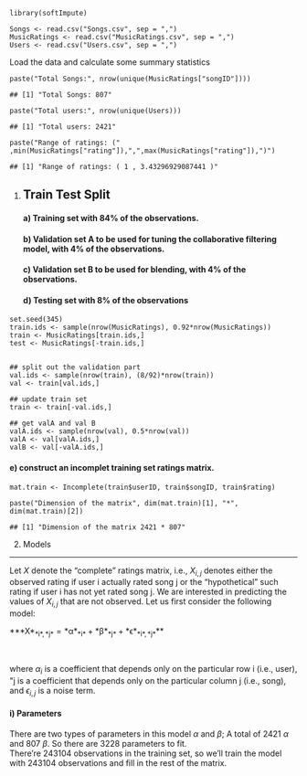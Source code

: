     library(softImpute)

    Songs <- read.csv("Songs.csv", sep = ",")
    MusicRatings <- read.csv("MusicRatings.csv", sep = ",")
    Users <- read.csv("Users.csv", sep = ",")

Load the data and calculate some summary statistics

    paste("Total Songs:", nrow(unique(MusicRatings["songID"])))

    ## [1] "Total Songs: 807"

    paste("Total users:", nrow(unique(Users)))

    ## [1] "Total users: 2421"

    paste("Range of ratings: (" ,min(MusicRatings["rating"]),",",max(MusicRatings["rating"]),")")

    ## [1] "Range of ratings: ( 1 , 3.43296929087441 )"

1.  Train Test Split
    ----------------

    #### a) Training set with 84% of the observations.<br/>

    #### b) Validation set A to be used for tuning the collaborative filtering model, with 4% of the observations.<br/>

    #### c) Validation set B to be used for blending, with 4% of the observations.

    #### d) Testing set with 8% of the observations

<!-- -->

    set.seed(345)
    train.ids <- sample(nrow(MusicRatings), 0.92*nrow(MusicRatings))
    train <- MusicRatings[train.ids,]
    test <- MusicRatings[-train.ids,]


    ## split out the validation part
    val.ids <- sample(nrow(train), (8/92)*nrow(train))
    val <- train[val.ids,]

    ## update train set
    train <- train[-val.ids,]

    ## get valA and val B
    valA.ids <- sample(nrow(val), 0.5*nrow(val))
    valA <- val[valA.ids,]
    valB <- val[-valA.ids,]

#### e) construct an incomplet training set ratings matrix.

    mat.train <- Incomplete(train$userID, train$songID, train$rating)

    paste("Dimension of the matrix", dim(mat.train)[1], "*", dim(mat.train)[2])

    ## [1] "Dimension of the matrix 2421 * 807"

2. Models
---------

Let *X* denote the “complete” ratings matrix, i.e.,
*X*<sub>*i*, *j*</sub> denotes either the observed rating if user i
actually rated song j or the “hypothetical” such rating if user i has
not yet rated song j. We are interested in predicting the values of
*X*<sub>*i*, *j*</sub> that are not observed. Let us first consider the
following model: <br/>
<p align="justify">
***X*<sub>*i*, *j*</sub> = *α*<sub>*i*</sub> + *β*<sub>*j*</sub> + *ϵ*<sub>*i*, *j*</sub>**
</p>
<br/>

where *α*<sub>*i*</sub> is a coefficient that depends only on the
particular row i (i.e., user), "j is a coefficient that depends only on
the particular column j (i.e., song), and *ϵ*<sub>*i*, *j*</sub> is a
noise term.

#### i) Parameters

There are two types of parameters in this model *α* and *β*; A total of
2421 *α* and 807 *β*. So there are 3228 parameters to fit. <br/>
There’re 243104 observations in the training set, so we’ll train the
model with 243104 observations and fill in the rest of the matrix.

